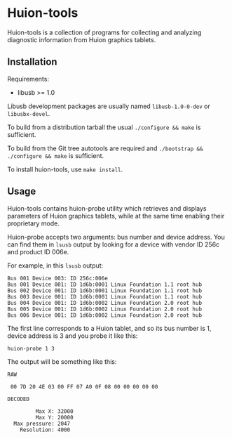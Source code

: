 Huion-tools
===========

Huion-tools is a collection of programs for collecting and analyzing
diagnostic information from Huion graphics tablets.

Installation
------------

Requirements:

* libusb >= 1.0

Libusb development packages are usually named `libusb-1.0-0-dev` or
`libusbx-devel`.

To build from a distribution tarball the usual `./configure && make`
is sufficient.

To build from the Git tree autotools are required and `./bootstrap &&
./configure && make` is sufficient.

To install huion-tools, use `make install`.

Usage
-----

Huion-tools contains huion-probe utility which retrieves and displays
parameters of Huion graphics tablets, while at the same time enabling their
proprietary mode.

Huion-probe accepts two arguments: bus number and device address. You can find
them in `lsusb` output by looking for a device with vendor ID 256c and product
ID 006e.

For example, in this `lsusb` output:

    Bus 001 Device 003: ID 256c:006e  
    Bus 001 Device 001: ID 1d6b:0001 Linux Foundation 1.1 root hub
    Bus 002 Device 001: ID 1d6b:0001 Linux Foundation 1.1 root hub
    Bus 003 Device 001: ID 1d6b:0001 Linux Foundation 1.1 root hub
    Bus 004 Device 001: ID 1d6b:0002 Linux Foundation 2.0 root hub
    Bus 005 Device 001: ID 1d6b:0002 Linux Foundation 2.0 root hub
    Bus 006 Device 001: ID 1d6b:0002 Linux Foundation 2.0 root hub

The first line corresponds to a Huion tablet, and so its bus number is 1,
device address is 3 and you probe it like this:

    huion-probe 1 3

The output will be something like this:

    RAW

     00 7D 20 4E 03 00 FF 07 A0 0F 08 00 00 00 00 00

    DECODED

             Max X: 32000
             Max Y: 20000
      Max pressure: 2047
        Resolution: 4000
